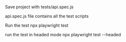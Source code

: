 Save project with tests/api.spec.js

api.spec.js file contains all the test scripts

Run the test
npx playwright test

run the test in headed mode
npx playwright test --headed


